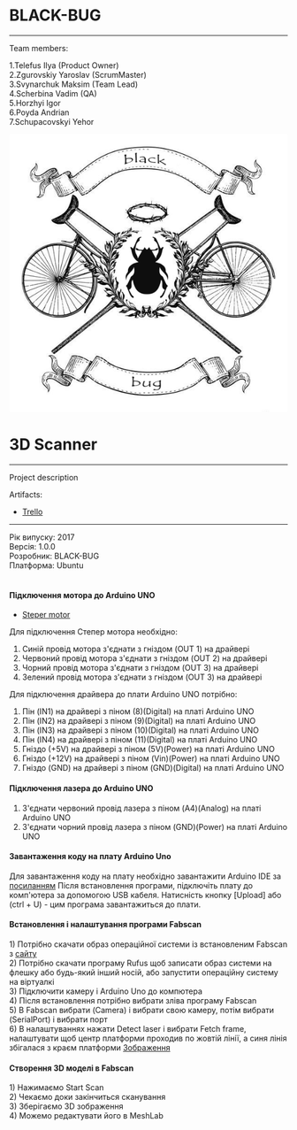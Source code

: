 # BLACK-BUG
* * *
Team members:   

1.Telefus Ilya (Product Owner)   
2.Zgurovskiy Yaroslav (ScrumMaster)   
3.Svynarchuk Maksim (Team Lead)   
4.Scherbina Vadim (QA)   
5.Horzhyi Igor   
6.Poyda Andrian   
7.Schupacovskyi Yehor   

![TeamLogo](https://github.com/Admiral2303/Black-Bug/blob/master/logo000.png)

# 3D Scanner
* * *
Project description  

Artifacts:   
* [Trello](https://trello.com/b/F3zNZruQ)    


* * *
Рік випуску: 2017<br/>
Версія: 1.0.0<br/>
Розробник: BLACK-BUG<br/>
Платформа: Ubuntu<br/>
<br/>

<h4>Підключення мотора до Arduino UNO</h4>

* [Steper motor](http://arduino-diy.com/arduino-drayver-shagovogo-dvigatelya-i-dvigatelya-postoyannogo-toka-L298N)

 Для підключення Степер мотора необхідно: <br />
  1) Синій провід мотора з'єднати з гніздом (OUT 1) на драйвері <br />
  2) Червоний провід мотора з'єднати з гніздом (OUT 2) на драйвері <br />
  3) Чорний провід мотора з'єднати з гніздом (OUT 3) на драйвері <br />
  4) Зелений провід мотора з'єднати з гніздом (OUT 3) на драйвері <br />
 
 Для підключення драйвера до плати Arduino UNO потрібно:<br />
  1) Пін (IN1) на драйвері з піном (8)(Digital) на платі Arduino UNO
  2) Пін (IN2) на драйвері з піном (9)(Digital) на платі Arduino UNO
  3) Пін (IN3) на драйвері з піном (10)(Digital) на платі Arduino UNO
  4) Пін (IN4) на драйвері з піном (11)(Digital) на платі Arduino UNO
  5) Гніздо (+5V) на драйвері з піном (5V)(Power) на платі Arduino UNO
  6) Гніздо (+12V) на драйвері з піном (Vin)(Power) на платі Arduino UNO
  7) Гніздо (GND) на драйвері з піном (GND)(Digital) на платі Arduino UNO
 
 <h4>Підключення лазера до Arduino UNO</h4>
 
 1) З'єднати червоний провід лазера з піном (A4)(Analog) на платі Arduino UNO
 2) З'єднати чорний провід лазера з піном (GND)(Power) на платі Arduino UNO
 
 <h4>Завантаження коду на плату Arduino Uno</h4>
 Для завантаження коду на плату необхідно завантажити Arduino IDE за <a href="https://www.arduino.cc/en/main/software">посиланням</a> 
 Після встановлення програми, підключіть плату до комп'ютера за допомогою USB кабеля.
 Натисність кнопку [Upload] або (ctrl + U) - цим програма завантажиться до плати. 
 
 <h4>Встановлення і налаштування програми Fabscan</h4>
  1) Потрібно скачати образ операційної системи із встановленим Fabscan з <a href="http://hci.rwth-aachen.de/fabscan_software/">сайту</a> <br/> 
  2) Потрібно скачати програму Rufus щоб записати образ системи на флешку або будь-який інший носій, або запустити операційну систему на віртуалкі<br/> 
  3) Підключити камеру і Arduino Uno до компютера<br/> 
  4) Після встановлення потрібно вибрати зліва програму Fabscan <br/> 
  5) В Fabscan вибрати (Camera) і вибрати свою камеру, потім вибрати (SerialPort) і вибрати порт<br/> 
  6) В налаштуваннях нажати Detect laser і вибрати Fetch frame, налаштувати щоб центр платформи проходив по жовтій лінії, а синя  лінія збігалася з краєм платформи <a href=http://hci.rwth-aachen.de/img/wiki_up/calib.png>Зображення</a>  <br/> 
 
 <h4>Створення 3D моделі в Fabscan</h4>
  1) Нажимаємо Start Scan <br/> 
  2) Чекаємо доки закінчиться сканування <br/> 
  3) Зберігаємо 3D зображення <br/> 
  4) Можемо редактувати його в MeshLab<br/> 
